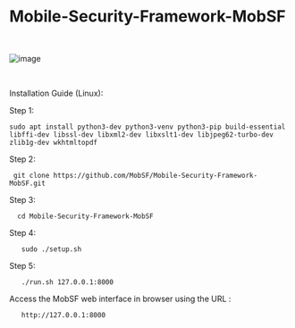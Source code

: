 # Mobile-Security-Framework-MobSF
<br>

![image](https://user-images.githubusercontent.com/120317751/211775592-8dee2bb6-ad98-4b96-9b79-9e2a22395a98.png)

<br>

Installation Guide (Linux): 

Step 1:

    sudo apt install python3-dev python3-venv python3-pip build-essential libffi-dev libssl-dev libxml2-dev libxslt1-dev libjpeg62-turbo-dev zlib1g-dev wkhtmltopdf
    
Step 2: 

     git clone https://github.com/MobSF/Mobile-Security-Framework-MobSF.git
     
Step 3:
 
      cd Mobile-Security-Framework-MobSF
      
 Step 4:
 
       sudo ./setup.sh
       
 Step 5:
 
       ./run.sh 127.0.0.1:8000

Access the MobSF web interface in browser using the URL :

       http://127.0.0.1:8000

